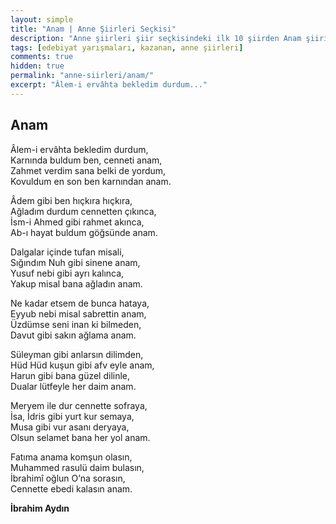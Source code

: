 ```yaml
---
layout: simple
title: "Anam | Anne Şiirleri Seçkisi"
description: "Anne şiirleri şiir seçkisindeki ilk 10 şiirden Anam şiiri..."
tags: [edebiyat yarışmaları, kazanan, anne şiirleri]
comments: true
hidden: true
permalink: "anne-siirleri/anam/"
excerpt: "Âlem-i ervâhta bekledim durdum..."
---
```


## Anam
Âlem-i ervâhta bekledim durdum,  
Karnında buldum ben, cenneti anam,  
Zahmet verdim sana belki de yordum,  
Kovuldum en son ben karnından anam.  

Âdem gibi ben hıçkıra hıçkıra,  
Ağladım durdum cennetten çıkınca,  
İsm-i Ahmed gibi rahmet akınca,  
Ab-ı hayat buldum göğsünde anam.  

Dalgalar içinde tufan misali,  
Sığındım Nuh gibi sinene anam,  
Yusuf nebi gibi ayrı kalınca,  
Yakup misal bana ağladın anam.  

Ne kadar etsem de bunca hataya,  
Eyyub nebi misal sabrettin anam,  
Üzdümse seni inan ki bilmeden,  
Davut gibi sakın ağlama anam.  

Süleyman gibi anlarsın dilimden,  
Hüd Hüd kuşun gibi afv eyle anam,  
Harun gibi bana güzel dilinle,  
Dualar lütfeyle her daim anam.  

Meryem ile dur cennette sofraya,  
İsa, İdris gibi yurt kur semaya,  
Musa gibi vur asanı deryaya,  
Olsun selamet bana her yol anam.  

Fatıma anama komşun olasın,  
Muhammed rasulü daim bulasın,  
İbrahimî oğlun O’na sorasın,  
Cennette ebedi kalasın anam.  

**İbrahim Aydın**
